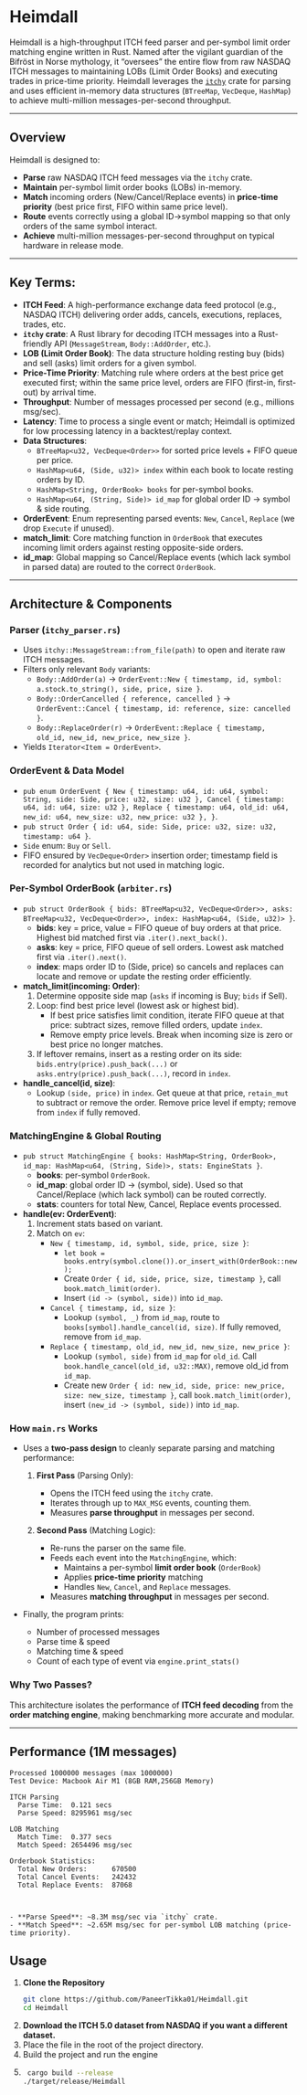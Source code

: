 # Heimdall

Heimdall is a high-throughput ITCH feed parser and per-symbol limit order matching engine written in Rust. Named after the vigilant guardian of the Bifröst in Norse mythology, it “oversees” the entire flow from raw NASDAQ ITCH messages to maintaining LOBs (Limit Order Books) and executing trades in price-time priority. Heimdall leverages the [`itchy`](https://crates.io/crates/itchy) crate for parsing and uses efficient in-memory data structures (`BTreeMap`, `VecDeque`, `HashMap`) to achieve multi-million messages-per-second throughput.


---

## Overview

Heimdall is designed to:
- **Parse** raw NASDAQ ITCH feed messages via the `itchy` crate.  
- **Maintain** per-symbol limit order books (LOBs) in-memory.  
- **Match** incoming orders (New/Cancel/Replace events) in **price-time priority** (best price first, FIFO within same price level).  
- **Route** events correctly using a global ID->symbol mapping so that only orders of the same symbol interact.  
- **Achieve** multi-million messages-per-second throughput on typical hardware in release mode.  


---

## Key Terms: 

- **ITCH Feed**: A high-performance exchange data feed protocol (e.g., NASDAQ ITCH) delivering order adds, cancels, executions, replaces, trades, etc.  
- **`itchy` crate**: A Rust library for decoding ITCH messages into a Rust-friendly API (`MessageStream`, `Body::AddOrder`, etc.).  
- **LOB (Limit Order Book)**: The data structure holding resting buy (bids) and sell (asks) limit orders for a given symbol.  
- **Price-Time Priority**: Matching rule where orders at the best price get executed first; within the same price level, orders are FIFO (first-in, first-out) by arrival time.  
- **Throughput**: Number of messages processed per second (e.g., millions msg/sec).  
- **Latency**: Time to process a single event or match; Heimdall is optimized for low processing latency in a backtest/replay context.  
- **Data Structures**:  
  - `BTreeMap<u32, VecDeque<Order>>` for sorted price levels + FIFO queue per price.  
  - `HashMap<u64, (Side, u32)> index` within each book to locate resting orders by ID.  
  - `HashMap<String, OrderBook> books` for per-symbol books.  
  - `HashMap<u64, (String, Side)> id_map` for global order ID → symbol & side routing.  
- **OrderEvent**: Enum representing parsed events: `New`, `Cancel`, `Replace` (we drop `Execute` if unused).  
- **match_limit**: Core matching function in `OrderBook` that executes incoming limit orders against resting opposite-side orders.  
- **id_map**: Global mapping so Cancel/Replace events (which lack symbol in parsed data) are routed to the correct `OrderBook`.  

---

## Architecture & Components

### Parser (`itchy_parser.rs`)

- Uses `itchy::MessageStream::from_file(path)` to open and iterate raw ITCH messages.  
- Filters only relevant `Body` variants:
  - `Body::AddOrder(a)` → `OrderEvent::New { timestamp, id, symbol: a.stock.to_string(), side, price, size }`.  
  - `Body::OrderCancelled { reference, cancelled }` → `OrderEvent::Cancel { timestamp, id: reference, size: cancelled }`.  
  - `Body::ReplaceOrder(r)` → `OrderEvent::Replace { timestamp, old_id, new_id, new_price, new_size }`.  
- Yields `Iterator<Item = OrderEvent>`.  

### OrderEvent & Data Model

- `pub enum OrderEvent { New { timestamp: u64, id: u64, symbol: String, side: Side, price: u32, size: u32 }, Cancel { timestamp: u64, id: u64, size: u32 }, Replace { timestamp: u64, old_id: u64, new_id: u64, new_size: u32, new_price: u32 }, }`.  
- `pub struct Order { id: u64, side: Side, price: u32, size: u32, timestamp: u64 }`.  
- `Side` enum: `Buy` or `Sell`.  
- FIFO ensured by `VecDeque<Order>` insertion order; timestamp field is recorded for analytics but not used in matching logic.

### Per-Symbol OrderBook (`arbiter.rs`)

- `pub struct OrderBook { bids: BTreeMap<u32, VecDeque<Order>>, asks: BTreeMap<u32, VecDeque<Order>>, index: HashMap<u64, (Side, u32)> }`.  
  - **bids**: key = price, value = FIFO queue of buy orders at that price. Highest bid matched first via `.iter().next_back()`.  
  - **asks**: key = price, FIFO queue of sell orders. Lowest ask matched first via `.iter().next()`.  
  - **index**: maps order ID to (Side, price) so cancels and replaces can locate and remove or update the resting order efficiently.  
- **match_limit(incoming: Order)**:
  1. Determine opposite side map (`asks` if incoming is Buy; `bids` if Sell).
  2. Loop: find best price level (lowest ask or highest bid).  
     - If best price satisfies limit condition, iterate FIFO queue at that price: subtract sizes, remove filled orders, update `index`.  
     - Remove empty price levels. Break when incoming size is zero or best price no longer matches.  
  3. If leftover remains, insert as a resting order on its side: `bids.entry(price).push_back(...)` or `asks.entry(price).push_back(...)`, record in `index`.
- **handle_cancel(id, size)**:
  - Lookup `(side, price)` in `index`. Get queue at that price, `retain_mut` to subtract or remove the order. Remove price level if empty; remove from `index` if fully removed.

### MatchingEngine & Global Routing

- `pub struct MatchingEngine { books: HashMap<String, OrderBook>, id_map: HashMap<u64, (String, Side)>, stats: EngineStats }`.  
  - **books**: per-symbol `OrderBook`.  
  - **id_map**: global order ID -> (symbol, side). Used so that Cancel/Replace (which lack symbol) can be routed correctly.  
  - **stats**: counters for total New, Cancel, Replace events processed.  
- **handle(ev: OrderEvent)**:
  1. Increment stats based on variant.  
  2. Match on `ev`:
     - `New { timestamp, id, symbol, side, price, size }`:  
       - `let book = books.entry(symbol.clone()).or_insert_with(OrderBook::new);`  
       - Create `Order { id, side, price, size, timestamp }`, call `book.match_limit(order)`.  
       - Insert `(id -> (symbol, side))` into `id_map`.  
     - `Cancel { timestamp, id, size }`:  
       - Lookup `(symbol, _)` from `id_map`, route to `books[symbol].handle_cancel(id, size)`. If fully removed, remove from `id_map`.  
     - `Replace { timestamp, old_id, new_id, new_size, new_price }`:  
       - Lookup `(symbol, side)` from `id_map` for `old_id`. Call `book.handle_cancel(old_id, u32::MAX)`, remove old_id from `id_map`.  
       - Create new `Order { id: new_id, side, price: new_price, size: new_size, timestamp }`, call `book.match_limit(order)`, insert `(new_id -> (symbol, side))` into `id_map`.
      

### How `main.rs` Works

- Uses a **two-pass design** to cleanly separate parsing and matching performance:
  
  1. **First Pass** (Parsing Only):
     - Opens the ITCH feed using the `itchy` crate.
     - Iterates through up to `MAX_MSG` events, counting them.
     - Measures **parse throughput** in messages per second.

  2. **Second Pass** (Matching Logic):
     - Re-runs the parser on the same file.
     - Feeds each event into the `MatchingEngine`, which:
       - Maintains a per-symbol **limit order book** (`OrderBook`)
       - Applies **price-time priority** matching
       - Handles `New`, `Cancel`, and `Replace` messages.
     - Measures **matching throughput** in messages per second.

- Finally, the program prints:
  - Number of processed messages
  - Parse time & speed
  - Matching time & speed
  - Count of each type of event via `engine.print_stats()`

### Why Two Passes?

This architecture isolates the performance of **ITCH feed decoding** from the **order matching engine**, making benchmarking more accurate and modular.

---

## Performance (1M messages)

```text
Processed 1000000 messages (max 1000000)
Test Device: Macbook Air M1 (8GB RAM,256GB Memory)

ITCH Parsing
  Parse Time:  0.121 secs
  Parse Speed: 8295961 msg/sec

LOB Matching
  Match Time:  0.377 secs
  Match Speed: 2654496 msg/sec

Orderbook Statistics:
  Total New Orders:      670500
  Total Cancel Events:   242432
  Total Replace Events:  87068



- **Parse Speed**: ~8.3M msg/sec via `itchy` crate.
- **Match Speed**: ~2.65M msg/sec for per-symbol LOB matching (price-time priority).
```

## Usage

1. **Clone the Repository**
   ```bash
   git clone https://github.com/PaneerTikka01/Heimdall.git
   cd Heimdall
2. **Download the ITCH 5.0 dataset from NASDAQ if you want a different dataset.**
3. Place the file in the root of the project directory.
4. Build the project and run the engine
5.  ```bash
     cargo build --release
    ./target/release/Heimdall


